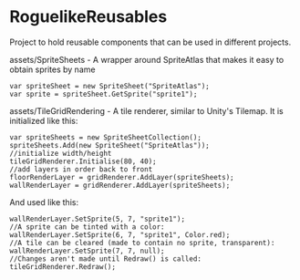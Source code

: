 # RoguelikeReusables
Project to hold reusable components that can be used in different projects.

assets/SpriteSheets - A wrapper around SpriteAtlas that makes it easy to obtain sprites by name

    var spriteSheet = new SpriteSheet("SpriteAtlas");
    var sprite = spriteSheet.GetSprite("sprite1");

assets/TileGridRendering - A tile renderer, similar to Unity's Tilemap. It is initialized like this:

    var spriteSheets = new SpriteSheetCollection();
    spriteSheets.Add(new SpriteSheet("SpriteAtlas"));
    //initialize width/height
    tileGridRenderer.Initialise(80, 40);
    //add layers in order back to front
    floorRenderLayer = gridRenderer.AddLayer(spriteSheets);
    wallRenderLayer = gridRenderer.AddLayer(spriteSheets);
    
And used like this:

    wallRenderLayer.SetSprite(5, 7, "sprite1");
    //A sprite can be tinted with a color:
    wallRenderLayer.SetSprite(6, 7, "sprite1", Color.red);
    //A tile can be cleared (made to contain no sprite, transparent):
    wallRenderLayer.SetSprite(7, 7, null);
    //Changes aren't made until Redraw() is called:
    tileGridRenderer.Redraw();
    
